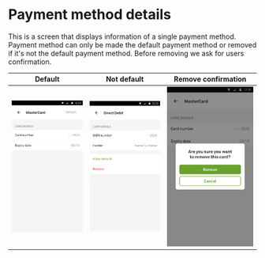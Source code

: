 # Payment method details

This is a screen that displays information of a single payment method. Payment method can only be made the default payment method or removed if it's not the default payment method. Before removing we ask for users confirmation.

| Default | Not default | Remove confirmation |
| --- | --- | --- |
| ![Default payment method](img/default.png) | ![Not default payment method](img/not-default.png) | ![Confirmation to remove](img/remove.png)

